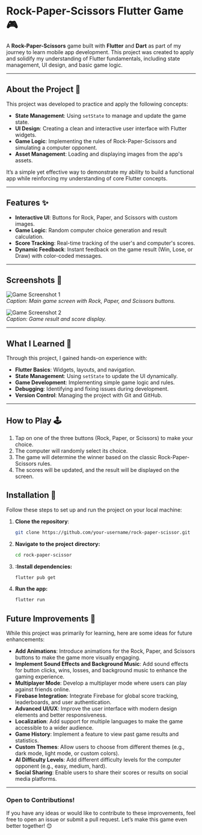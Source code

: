 # Rock-Paper-Scissors Flutter Game 🎮

A **Rock-Paper-Scissors** game built with **Flutter** and **Dart** as part of my journey to learn mobile app development. This project was created to apply and solidify my understanding of Flutter fundamentals, including state management, UI design, and basic game logic.

---

## About the Project 📖
This project was developed to practice and apply the following concepts:
- **State Management**: Using `setState` to manage and update the game state.
- **UI Design**: Creating a clean and interactive user interface with Flutter widgets.
- **Game Logic**: Implementing the rules of Rock-Paper-Scissors and simulating a computer opponent.
- **Asset Management**: Loading and displaying images from the app's assets.

It’s a simple yet effective way to demonstrate my ability to build a functional app while reinforcing my understanding of core Flutter concepts.

---

## Features ✨
- **Interactive UI**: Buttons for Rock, Paper, and Scissors with custom images.
- **Game Logic**: Random computer choice generation and result calculation.
- **Score Tracking**: Real-time tracking of the user's and computer's scores.
- **Dynamic Feedback**: Instant feedback on the game result (Win, Lose, or Draw) with color-coded messages.

---

## Screenshots 📸
![Game Screenshot 1](images/screenshot1.png)  
*Caption: Main game screen with Rock, Paper, and Scissors buttons.*

![Game Screenshot 2](images/screenshot2.png)  
*Caption: Game result and score display.*

---

## What I Learned 🧠
Through this project, I gained hands-on experience with:
- **Flutter Basics**: Widgets, layouts, and navigation.
- **State Management**: Using `setState` to update the UI dynamically.
- **Game Development**: Implementing simple game logic and rules.
- **Debugging**: Identifying and fixing issues during development.
- **Version Control**: Managing the project with Git and GitHub.

---

## How to Play 🕹️
1. Tap on one of the three buttons (Rock, Paper, or Scissors) to make your choice.
2. The computer will randomly select its choice.
3. The game will determine the winner based on the classic Rock-Paper-Scissors rules.
4. The scores will be updated, and the result will be displayed on the screen.
## Installation 🚀

Follow these steps to set up and run the project on your local machine:

1. **Clone the repository**:
   ```bash
   git clone https://github.com/your-username/rock-paper-scissor.git
2. **Navigate to the project directory:**
   ```bash
   cd rock-paper-scissor

3. **:Install dependencies:**
   ```bash
   flutter pub get
4. **Run the app:**
   ```bash
   flutter run

## Future Improvements 🔮

While this project was primarily for learning, here are some ideas for future enhancements:

- **Add Animations**: Introduce animations for the Rock, Paper, and Scissors buttons to make the game more visually engaging.
- **Implement Sound Effects and Background Music**: Add sound effects for button clicks, wins, losses, and background music to enhance the gaming experience.
- **Multiplayer Mode**: Develop a multiplayer mode where users can play against friends online.
- **Firebase Integration**: Integrate Firebase for global score tracking, leaderboards, and user authentication.
- **Advanced UI/UX**: Improve the user interface with modern design elements and better responsiveness.
- **Localization**: Add support for multiple languages to make the game accessible to a wider audience.
- **Game History**: Implement a feature to view past game results and statistics.
- **Custom Themes**: Allow users to choose from different themes (e.g., dark mode, light mode, or custom colors).
- **AI Difficulty Levels**: Add different difficulty levels for the computer opponent (e.g., easy, medium, hard).
- **Social Sharing**: Enable users to share their scores or results on social media platforms.

---

### Open to Contributions!
If you have any ideas or would like to contribute to these improvements, feel free to open an issue or submit a pull request. Let’s make this game even better together! 😊
